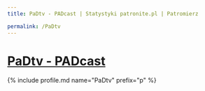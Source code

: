 ```yaml
---
title: PaDtv - PADcast | Statystyki patronite.pl | Patromierz

permalink: /PaDtv
---
```


# [PaDtv - PADcast](https://patronite.pl/PaDtv)

{% include profile.md name="PaDtv" prefix="p" %}
